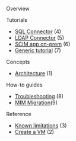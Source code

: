 Overview

Tutorials
* [SQL Connector](https://github.com/ArvindHarinder1/PrivatePreviewDocs/blob/main/2ConnectorSQL.md) (4)
* [LDAP Connector](https://github.com/ArvindHarinder1/PrivatePreviewDocs/blob/main/2ConnectorLDAP.md) (5)
* [SCIM app on-prem](https://github.com/ArvindHarinder1/PrivatePreviewDocs/blob/main/2ConnectorSCIM.md) (6)
* [Generic tutorial](https://github.com/ArvindHarinder1/PrivatePreviewDocs/blob/main/1ECMATutorial.md) (7)

Concepts
* [Architecture](https://github.com/ArvindHarinder1/PrivatePreviewDocs/blob/main/3Architecture.md) (1)

How-to guides
* [Troubleshooting](https://github.com/ArvindHarinder1/PrivatePreviewDocs/blob/main/Monitoring.md) (8)
* [MIM Migration](https://github.com/ArvindHarinder1/PrivatePreviewDocs/blob/main/MIMmigration.md)(9)

Reference
* [Known limitations](https://github.com/ArvindHarinder1/PrivatePreviewDocs/blob/main/KnownLimitations.md) (3)
* [Create a VM](https://github.com/ArvindHarinder1/PrivatePreviewDocs/blob/main/CreateVM.md) (2)
